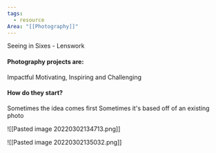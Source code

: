 ```yaml
---
tags:
  - resource
Area: "[[Photography]]"
---
```


Seeing in Sixes - Lenswork

#### Photography projects are:

Impactful
Motivating, Inspiring and Challenging


#### How do they start?

Sometimes the idea comes first
Sometimes it's based off of an existing photo



![[Pasted image 20220302134713.png]]

![[Pasted image 20220302135032.png]]